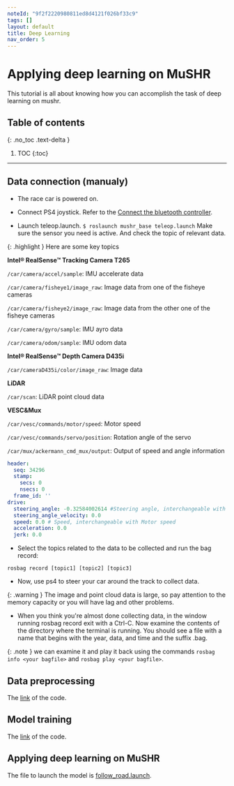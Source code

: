 ```yaml
---
noteId: "9f2f2220980811ed8d4121f026bf33c9"
tags: []
layout: default
title: Deep Learning
nav_order: 5
---
```


# Applying deep learning on MuSHR
This tutorial is all about knowing how you can accomplish the task of deep learning on mushr.

## Table of contents
{: .no_toc .text-delta }

1. TOC
{:toc}

---

## Data connection (manualy)
- The race car is powered on.

- Connect PS4 joystick. Refer to the [Connect the bluetooth controller](https://anr-multitrans.github.io/Robot_MuSHR/docs/noetic/noetic_robot_software_setup/#connect-the-bluetooth-controller).

- Launch teleop.launch.
```$ roslaunch mushr_base teleop.launch```
Make sure the sensor you need is active. And check the topic of relevant data.

{: .highlight }
Here are some key topics

**Intel® RealSense™ Tracking Camera T265**

```/car/camera/accel/sample```: IMU accelerate data

```/car/camera/fisheye1/image_raw```: Image data from one of the fisheye cameras

```/car/camera/fisheye2/image_raw```: Image data from the other one of the fisheye cameras

```/car/camera/gyro/sample```: IMU ayro data

```/car/camera/odom/sample```: IMU odom data


**Intel® RealSense™ Depth Camera D435i**

```/car/cameraD435i/color/image_raw```: Image data


**LiDAR**

```/car/scan```: LiDAR point cloud data


**VESC&Mux**

```/car/vesc/commands/motor/speed```: Motor speed

```/car/vesc/commands/servo/position```: Rotation angle of the servo

```/car/mux/ackermann_cmd_mux/output```: Output of speed and angle information
```yaml
header:  
  seq: 34296 
  stamp:  
    secs: 0 
    nsecs: 0 
  frame_id: '' 
drive:  
  steering_angle: -0.32584002614 #Steering angle, interchangeable with Servo position
  steering_angle_velocity: 0.0 
  speed: 0.0 # Speed, interchangeable with Motor speed
  acceleration: 0.0 
  jerk: 0.0 

```

- Select the topics related to the data to be collected and run the bag record:

```rosbag record [topic1] [topic2] [topic3]```

- Now, use ps4 to steer your car around the track to collect data.

{: .warning }
The image and point cloud data is large, so pay attention to the memory capacity or you will have lag and other problems.

- When you think you're almost done collecting data, in the window running rosbag record exit with a Ctrl-C. Now examine the contents of the directory where the terminal is running. You should see a file with a name that begins with the year, data, and time and the suffix .bag.

{: .note }
we can examine it and play it back using the commands ```rosbag info <your bagfile>``` and ```rosbag play <your bagfile>```.

## Data preprocessing
The [link](https://github.com/anr-multitrans/Hackathon-3IA-MultiTrans/blob/main/src/hackaton_voiture_autonome-master/preprocess_data.py) of the code.

## Model training
The [link](https://github.com/anr-multitrans/Hackathon-3IA-MultiTrans/blob/main/src/hackaton_voiture_autonome-master/main.py) of the code.

## Applying deep learning on MuSHR
The file to launch the model is [follow_road.launch](https://github.com/anr-multitrans/Hackathon-3IA-MultiTrans/blob/main/src/hackaton_voiture_autonome-master/imredd_pkg/launch/follow_road.launch).

